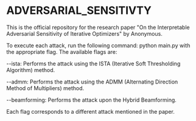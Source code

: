 # ADVERSARIAL_SENSITIVTY

This is the official repository for the research paper "On the Interpretable Adversarial Sensitivity of Iterative Optimizers" by Anonymous.

To execute each attack, run the following command: python main.py with the appropriate flag. The available flags are:

--ista: Performs the attack using the ISTA (Iterative Soft Thresholding Algorithm) method.

--admm: Performs the attack using the ADMM (Alternating Direction Method of Multipliers) method.

--beamforming: Performs the attack upon the Hybrid Beamforming.

Each flag corresponds to a different attack mentioned in the paper.
